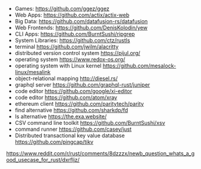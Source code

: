 - Games: https://github.com/ggez/ggez
- Web Apps: https://github.com/actix/actix-web
- Big Data: https://github.com/datafusion-rs/datafusion
- Web Frontends: https://github.com/DenisKolodin/yew
- CLI Apps: https://github.com/BurntSushi/ripgrep
- System Libraries: https://github.com/ctz/rustls
- terminal https://github.com/jwilm/alacritty
- distributed version control system https://pijul.org/
- operating system https://www.redox-os.org/
- operating system with Linux kernel https://github.com/mesalock-linux/mesalink
- object-relational mapping http://diesel.rs/
- graphql server https://github.com/graphql-rust/juniper
- code editor https://github.com/google/xi-editor
- code editor https://github.com/atom/xray
- ethereum client https://github.com/paritytech/parity
- find alternative https://github.com/sharkdp/fd
- ls alternative https://the.exa.website/
- CSV command line toolkit https://github.com/BurntSushi/xsv
- command runner https://github.com/casey/just
- Distributed transactional key value database https://github.com/pingcap/tikv

https://www.reddit.com/r/rust/comments/8dzzzx/newb_question_whats_a_good_usecase_for_rust/dxrfljz/